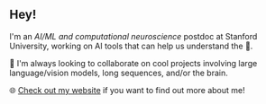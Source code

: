 ## Hey!

I'm an *AI/ML and computational neuroscience* postdoc at Stanford University, working on AI tools that can help us understand the :brain:.

:handshake: I'm always looking to collaborate on cool projects involving large language/vision models, long sequences, and/or the brain.

:globe_with_meridians: [Check out my website](https://athms.me/) if you want to find out more about me!
